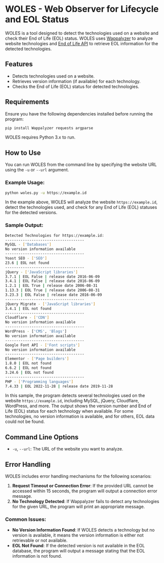 # WOLES - Web Observer for Lifecycle and EOL Status

WOLES is a tool designed to detect the technologies used on a website and check their End of Life (EOL) status. WOLES uses [Wappalyzer](https://www.wappalyzer.com/) to analyze website technologies and [End of Life API](https://endoflife.date/) to retrieve EOL information for the detected technologies.

## Features

- Detects technologies used on a website.
- Retrieves version information (if available) for each technology.
- Checks the End of Life (EOL) status for detected technologies.

## Requirements

Ensure you have the following dependencies installed before running the program:

```bash
pip install Wappalyzer requests argparse
```

WOLES requires Python 3.x to run.

## How to Use

You can run WOLES from the command line by specifying the website URL using the `-u` or `--url` argument.

### Example Usage:

```bash
python woles.py -u https://example.id
```

In the example above, WOLES will analyze the website `https://example.id`, detect the technologies used, and check for any End of Life (EOL) statuses for the detected versions.

### Sample Output:

```bash
Detected Technologies for https://example.id:
------------------------------------
MySQL - ['Databases']
No version information available
------------------------------------
Yoast SEO - ['SEO']
23.6 | EOL not found
------------------------------------
jQuery - ['JavaScript libraries']
3.7.1 | EOL False | release date 2016-06-09
3.4.1 | EOL False | release date 2016-06-09
1.2.1 | EOL True | release date 2006-08-31
1.13.3 | EOL True | release date 2006-08-31
3.23.3 | EOL False | release date 2016-06-09
------------------------------------
jQuery Migrate - ['JavaScript libraries']
3.4.1 | EOL not found
------------------------------------
Cloudflare - ['CDN']
No version information available
------------------------------------
WordPress - ['CMS', 'Blogs']
No version information available
------------------------------------
Google Font API - ['Font scripts']
No version information available
------------------------------------
Elementor - ['Page builders']
1.8.0 | EOL not found
6.6.2 | EOL not found
3.24.6 | EOL not found
------------------------------------
PHP - ['Programming languages']
7.4.33 | EOL 2022-11-28 | release date 2019-11-28
```

In this sample, the program detects several technologies used on the website `https://example.id`, including MySQL, jQuery, Cloudflare, WordPress, and more. The output shows the version number and End of Life (EOL) status for each technology when available. For some technologies, no version information is available, and for others, EOL data could not be found.

## Command Line Options

- `-u`, `--url`: The URL of the website you want to analyze.

## Error Handling

WOLES includes error handling mechanisms for the following scenarios:

1. **Request Timeout or Connection Error**: If the provided URL cannot be accessed within 15 seconds, the program will output a connection error message.
2. **No Technology Detected**: If Wappalyzer fails to detect any technologies for the given URL, the program will print an appropriate message.

### Common Issues:

- **No Version Information Found**: If WOLES detects a technology but no version is available, it means the version information is either not retrievable or not available.
- **EOL Not Found**: If the detected version is not available in the EOL database, the program will output a message stating that the EOL information is not found.
